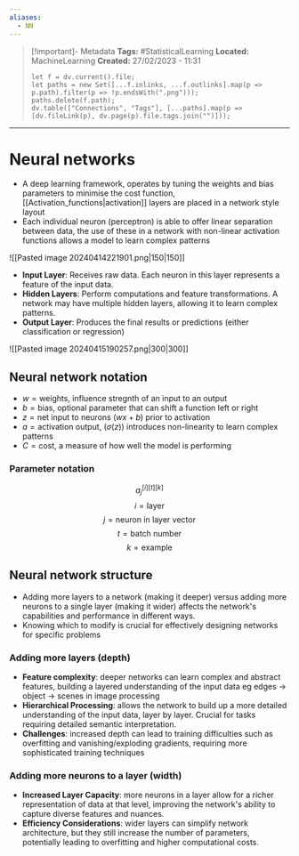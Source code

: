 ```yaml
---
aliases:
  - NN
---
```


> [!important]- Metadata
> **Tags:** #StatisticalLearning 
> **Located:** MachineLearning
> **Created:** 27/02/2023 - 11:31
> ```dataviewjs
> let f = dv.current().file;
> let paths = new Set([...f.inlinks, ...f.outlinks].map(p => p.path).filter(p => !p.endsWith(".png")));
> paths.delete(f.path);
> dv.table(["Connections", "Tags"], [...paths].map(p => [dv.fileLink(p), dv.page(p).file.tags.join("")]));
> ```

___
# Neural networks

- A deep learning framework, operates by tuning the weights and bias parameters to minimise the cost function, [[Activation_functions|activation]] layers are placed in a network style layout
- Each individual neuron (perceptron) is able to offer linear separation between data, the use of these in a network with non-linear activation functions allows a model to learn complex patterns

![[Pasted image 20240414221901.png|150|150]]


-  **Input Layer**: Receives raw data. Each neuron in this layer represents a feature of the input data.
-  **Hidden Layers**: Perform computations and feature transformations. A network may have multiple hidden layers, allowing it to learn complex patterns.
-  **Output Layer**: Produces the final results or predictions (either classification or regression)

![[Pasted image 20240415190257.png|300|300]]

## Neural network notation

- $w=\text{weights, influence stregnth of an input to an output}$
- $b=\text{bias, optional parameter that can shift a function left or right}$
- $z=\text{net input to neurons }(wx+b) \text{ prior to activation}$
- $a=\text{activation output, }(\sigma(z)) \text{ introduces non-linearity to learn complex patterns}$
- $C=\text{cost, a measure of how well the model is performing}$

### Parameter notation

 $$a_{j}^{[i][t][k]}$$
$$i=\text{layer}$$
$$j=\text{neuron in layer vector}$$
$$t=\text{batch number}$$
$$k=\text{example}$$

## Neural network structure 
- Adding more layers to a network (making it deeper) versus adding more neurons to a single layer (making it wider) affects the network's capabilities and performance in different ways. 
- Knowing which to modify is crucial for effectively designing networks for specific problems


### Adding more layers (depth)
- **Feature complexity**: deeper networks can learn complex and abstract features, building a layered understanding of the input data eg edges -> object -> scenes in image processing
- **Hierarchical Processing**: allows the network to build up a more detailed understanding of the input data, layer by layer. Crucial for tasks requiring detailed semantic interpretation.
- **Challenges**: increased depth can lead to training difficulties such as overfitting and vanishing/exploding gradients, requiring more sophisticated training techniques 
### Adding more neurons to a layer (width)

- **Increased Layer Capacity**: more neurons in a layer allow for a richer representation of data at that level, improving the network's ability to capture diverse features and nuances.
- **Efficiency Considerations**: wider layers can simplify network architecture, but they still increase the number of parameters, potentially leading to overfitting and higher computational costs.

